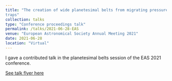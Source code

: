 ```yaml
---
title: "The creation of wide planetesimal belts from migrating pressure
traps"
collection: talks
type: "Conference proceedings talk"
permalink: /talks/2021-06-28-EAS
venue: "European Astronomical Society Annual Meeting 2021"
date: 2021-06-28
location: "Virtual"
---
```


I gave a contributed talk in the planetesimal belts session of the EAS 2021 conference.

[See talk flyer here](http://elle-miller.github.io/files/EAS2021_Paper_695.pdf)
